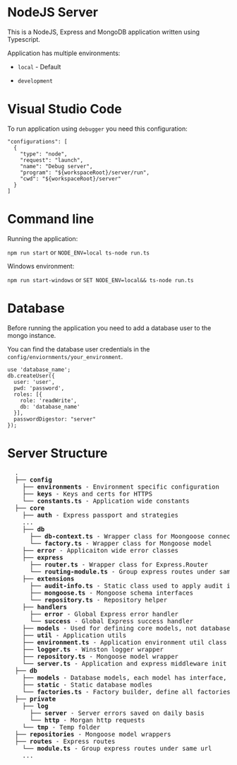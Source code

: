 # NodeJS Server #

This is a NodeJS, Express and MongoDB application written using Typescript.

Application has multiple environments:

* `local` - Default

* `development`

# Visual Studio Code #

To run application using `debugger` you need this configuration:

```
"configurations": [
  {
    "type": "node",
    "request": "launch",
    "name": "Debug server",
    "program": "${workspaceRoot}/server/run",
    "cwd": "${workspaceRoot}/server"
  }
]
```

# Command line #

Running the application:

`npm run start` or `NODE_ENV=local ts-node run.ts`

Windows environment:

`npm run start-windows` or  `SET NODE_ENV=local&& ts-node run.ts`

# Database #

Before running the application you need to add a database user to the mongo instance.

You can find the database user credentials in the `config/enviornments/your_environment`.

```
use 'database_name';
db.createUser({
  user: 'user',
  pwd: 'password',
  roles: [{
    role: 'readWrite',
    db: 'database_name'
  }],
  passwordDigestor: "server"
});
```

# Server Structure #

<pre>
  .
  ├── <b>config</b>
    ├── <b>environments</b> - Environment specific configuration
    ├── <b>keys</b> - Keys and certs for HTTPS
    └── <b>constants.ts</b> - Application wide constants
  ├── <b>core</b>
    ├── <b>auth</b> - Express passport and strategies
    ...
    ├── <b>db</b>
      ├── <b>db-context.ts</b> - Wrapper class for Moongoose connection
      └── <b>factory.ts</b> - Wrapper class for Mongoose model
    ├── <b>error</b> - Applicaiton wide error classes
    ├── <b>express</b>
      ├── <b>router.ts</b> - Wrapper class for Express.Router
      └── <b>routing-module.ts</b> - Group express routes under same url
    ├── <b>extensions</b>
      ├── <b>audit-info.ts</b> - Static class used to apply audit info to Mongoose model
      ├── <b>mongoose.ts</b> - Mongoose schema interfaces
      └── <b>repository.ts</b> - Repository helper
    ├── <b>handlers</b>
      ├── <b>error</b> - Global Express error handler
      └── <b>success</b> - Global Express success handler
    ├── <b>models</b> - Used for defining core models, not database models
    ├── <b>util</b> - Application utils
    ├── <b>environment.ts</b> - Application environment util class
    ├── <b>logger.ts</b> - Winston logger wrapper
    ├── <b>repository.ts</b> - Mongoose model wrapper
    └── <b>server.ts</b> - Application and express middleware init
  ├── <b>db</b>
    ├── <b>models</b> - Database models, each model has interface, schema definition and factory
    ├── <b>static</b> - Static database modles
    └── <b>factories.ts</b> - Factory builder, define all factories used in the app
  ├── <b>private</b>
    ├── <b>log</b>
      ├── <b>server</b> - Server errors saved on daily basis
      └── <b>http</b> - Morgan http requests
    └── <b>tmp</b> - Temp folder
  ├── <b>repositories</b> - Mongoose model wrappers
  ├── <b>routes</b> - Express routes
    └── <b>module.ts</b> - Group express routes under same url
    ...
</pre>
